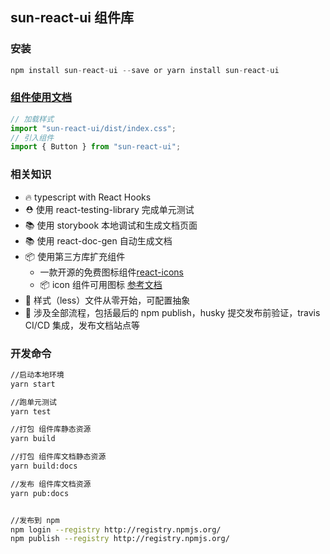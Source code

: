 ## sun-react-ui 组件库

### 安装

```javascript
npm install sun-react-ui --save or yarn install sun-react-ui
```

### [组件使用文档](https://jgchenu.github.io/sun-react-ui)
```javascript
// 加载样式
import "sun-react-ui/dist/index.css";
// 引入组件
import { Button } from "sun-react-ui";
```

### 相关知识

- 🔥 typescript with React Hooks
- ⛑️ 使用 react-testing-library 完成单元测试
- 📚 使用 storybook 本地调试和生成文档页面
- 📚 使用 react-doc-gen 自动生成文档
- 📦 使用第三方库扩充组件
  - 一款开源的免费图标组件[react-icons](https://github.com/react-icons/react-icons)
  - 📦 icon 组件可用图标 [参考文档](https://react-icons.netlify.com/#/)
- 🌹 样式（less）文件从零开始，可配置抽象
- 🎉 涉及全部流程，包括最后的 npm publish，husky 提交发布前验证，travis CI/CD 集成，发布文档站点等


### 开发命令

```bash
//启动本地环境
yarn start

//跑单元测试
yarn test

//打包 组件库静态资源
yarn build

//打包 组件库文档静态资源
yarn build:docs

//发布 组件库文档资源
yarn pub:docs


//发布到 npm
npm login --registry http://registry.npmjs.org/
npm publish --registry http://registry.npmjs.org/
```
